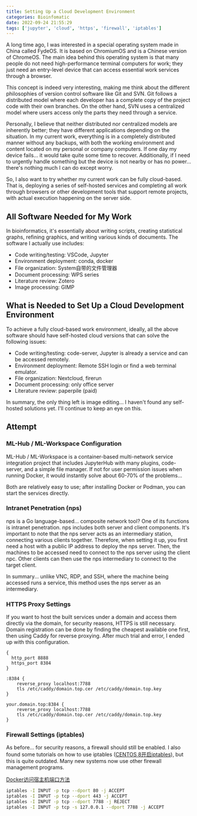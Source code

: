 ```yaml
---
title: Setting Up a Cloud Development Environment
categories: Bioinfomatic
date: 2022-09-24 21:55:29
tags: ['jupyter', 'cloud', 'https', 'firewall', 'iptables']
---
```


A long time ago, I was interested in a special operating system made in China called FydeOS. It is based on ChromiumOS and is a Chinese version of ChromeOS. The main idea behind this operating system is that many people do not need high-performance terminal computers for work; they just need an entry-level device that can access essential work services through a browser.

<!-- summary section -->
<!-- more -->

This concept is indeed very interesting, making me think about the different philosophies of version control software like Git and SVN. Git follows a distributed model where each developer has a complete copy of the project code with their own branches. On the other hand, SVN uses a centralized model where users access only the parts they need through a service.

Personally, I believe that neither distributed nor centralized models are inherently better; they have different applications depending on the situation. In my current work, everything is in a completely distributed manner without any backups, with both the working environment and content located on my personal or company computers. If one day my device fails... it would take quite some time to recover. Additionally, if I need to urgently handle something but the device is not nearby or has no power... there's nothing much I can do except worry.

So, I also want to try whether my current work can be fully cloud-based. That is, deploying a series of self-hosted services and completing all work through browsers or other development tools that support remote projects, with actual execution happening on the server side.
## All Software Needed for My Work

In bioinformatics, it's essentially about writing scripts, creating statistical graphs, refining graphics, and writing various kinds of documents. The software I actually use includes:

- Code writing/testing: VSCode, Jupyter
- Environment deployment: conda, docker
- File organization: System自带的文件管理器
- Document processing: WPS series
- Literature review: Zotero
- Image processing: GIMP

## What is Needed to Set Up a Cloud Development Environment

To achieve a fully cloud-based work environment, ideally, all the above software should have self-hosted cloud versions that can solve the following issues:

- Code writing/testing: code-server, Jupyter is already a service and can be accessed remotely.
- Environment deployment: Remote SSH login or find a web terminal emulator.
- File organization: Nextcloud, firerun
- Document processing: only office server
- Literature review: paperpile (paid)

In summary, the only thing left is image editing... I haven't found any self-hosted solutions yet. I'll continue to keep an eye on this.

## Attempt

### ML-Hub / ML-Workspace Configuration

ML-Hub / ML-Workspace is a container-based multi-network service integration project that includes JupyterHub with many plugins, code-server, and a simple file manager. If not for user permission issues when running Docker, it would instantly solve about 60-70% of the problems...

Both are relatively easy to use; after installing Docker or Podman, you can start the services directly.

### Intranet Penetration (nps)

nps is a Go language-based... composite network tool? One of its functions is intranet penetration. nps includes both server and client components. It's important to note that the nps server acts as an intermediary station, connecting various clients together. Therefore, when setting it up, you first need a host with a public IP address to deploy the nps server. Then, the machines to be accessed need to connect to the nps server using the client npc. Other clients can then use the nps intermediary to connect to the target client.

In summary... unlike VNC, RDP, and SSH, where the machine being accessed runs a service, this method uses the nps server as an intermediary.

### HTTPS Proxy Settings

If you want to host the built services under a domain and access them directly via the domain, for security reasons, HTTPS is still necessary. Domain registration can be done by finding the cheapest available one first, then using Caddy for reverse proxying. After much trial and error, I ended up with this configuration.

```caddyfile
{
  http_port 8888
  https_port 8384
}

:8384 {
    reverse_proxy localhost:7788
    tls /etc/caddy/domain.top.cer /etc/caddy/domain.top.key
}

your.domain.top:8384 {
    reverse_proxy localhost:7788
    tls /etc/caddy/domain.top.cer /etc/caddy/domain.top.key
}
```

### Firewall Settings (iptables)

As before... for security reasons, a firewall should still be enabled. I also found some tutorials on how to use iptables ([CENTOS 8开启iptables](https://iter01.com/616656.html)), but this is quite outdated. Many new systems now use other firewall management programs.

[Docker访问宿主机端口方法](http://balalals.cn/archives/docker%E5%AE%B9%E5%99%A8%E8%AE%BF%E9%97%AE%E5%AE%BF%E4%B8%BB%E6%9C%BA%E7%AB%AF%E5%8F%A3)

```bash
iptables -I INPUT -p tcp --dport 80 -j ACCEPT
iptables -I INPUT -p tcp --dport 443 -j ACCEPT 
iptables -I INPUT -p tcp --dport 7788 -j REJECT
iptables -I INPUT -p tcp -s 127.0.0.1 --dport 7788 -j ACCEPT
